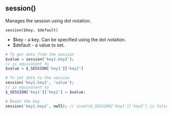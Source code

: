 ## session()
Manages the session using dot notation.

```session($key, $default)```
- $key - a key. Can be specified using the dot notation.
- $default - a value to set.
```php
# To get data from the session
$value = session('key1.key2'); 
// is equivalent to
$value = $_SESSION['key1']['key2']

# To set data to the session
session('key1.key2', 'value'); 
// is equivalent to
$_SESSION['key1']['key2'] = $value;

# Reset the key
session('key1.key2', null); // isset($_SESSION['key1']['key2'] is false.
```